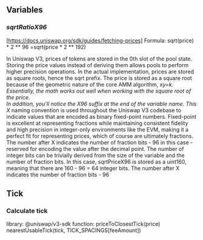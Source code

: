 ## Variables

### _sqrtRatioX96_ 
[https://docs.uniswap.org/sdk/guides/fetching-prices]
Formula: sqrt(price) * 2 ** 96  =sqrt(price * 2 ** 192)

In Uniswap V3, prices of tokens are stored in the 0th slot of the pool state. Storing the price values instead of deriving them allows pools to perform higher precision operations. In the actual implementation, prices are stored as square roots, hence the sqrt prefix. The price is stored as a square root because of the geometric nature of the core AMM algorithm, x*y=k. Essentially, the math works out well when working with the square root of the price.  
In addition, you'll notice the X96 suffix at the end of the variable name. This X* naming convention is used throughout the Uniswap V3 codebase to indicate values that are encoded as binary fixed-point numbers. Fixed-point is excellent at representing fractions while maintaining consistent fidelity and high precision in integer-only environments like the EVM, making it a perfect fit for representing prices, which of course are ultimately fractions. The number after X indicates the number of fraction bits - 96 in this case - reserved for encoding the value after the decimal point. The number of integer bits can be trivially derived from the size of the variable and the number of fraction bits. In this case, sqrtPriceX96 is stored as a uint160, meaning that there are 160 - 96 = 64 integer bits.
The number after X indicates the number of fraction bits - 96

## Tick
### Calculate tick
library: @uniswap/v3-sdk
function: 
priceToClosestTick(price)
nearestUsableTick(tick, TICK_SPACINGS[feeAmount])
